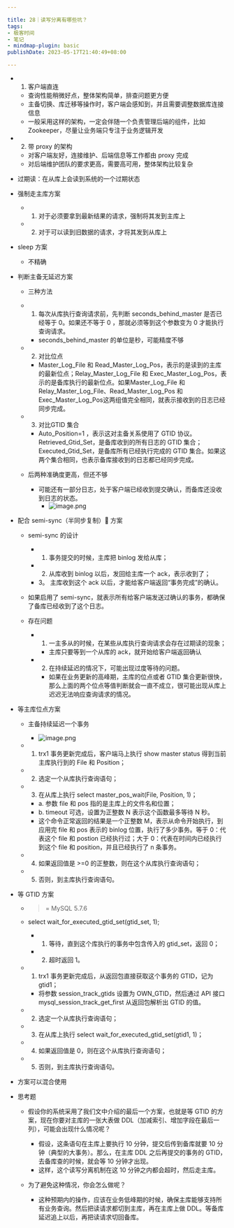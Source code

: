 ```yaml
---

title: 28｜读写分离有哪些坑？
tags:
- 极客时间
- 笔记
- mindmap-plugin: basic
publishDate: 2023-05-17T21:40:49+08:00

---
```


- 1. 客户端直连

  - 查询性能稍微好点，整体架构简单，排查问题更方便
  - 主备切换、库迁移等操作时，客户端会感知到，并且需要调整数据库连接信息
  - 一般采用这样的架构，一定会伴随一个负责管理后端的组件，比如 Zookeeper，尽量让业务端只专注于业务逻辑开发

- 2. 带 proxy 的架构

  - 对客户端友好，连接维护、后端信息等工作都由 proxy 完成
  - 对后端维护团队的要求更高，需要高可用，整体架构比较复杂

- 过期读：在从库上会读到系统的一个过期状态
- 强制走主库方案

  - 1. 对于必须要拿到最新结果的请求，强制将其发到主库上
  - 2. 对于可以读到旧数据的请求，才将其发到从库上

- sleep 方案

  - 不精确

- 判断主备无延迟方案

  - 三种方法
  - 1. 每次从库执行查询请求前，先判断 seconds_behind_master 是否已经等于 0。如果还不等于 0 ，那就必须等到这个参数变为 0 才能执行查询请求。

    - seconds_behind_master 的单位是秒，可能精度不够

  - 2. 对比位点

    - Master_Log_File 和 Read_Master_Log_Pos，表示的是读到的主库的最新位点；Relay_Master_Log_File 和 Exec_Master_Log_Pos，表示的是备库执行的最新位点。如果Master_Log_File 和 Relay_Master_Log_File、Read_Master_Log_Pos 和 Exec_Master_Log_Pos这两组值完全相同，就表示接收到的日志已经同步完成。

  - 3. 对比GTID 集合

    - Auto_Position=1 ，表示这对主备关系使用了 GTID 协议。Retrieved_Gtid_Set，是备库收到的所有日志的 GTID 集合；Executed_Gtid_Set，是备库所有已经执行完成的 GTID 集合。如果这两个集合相同，也表示备库接收到的日志都已经同步完成。

  - 后两种准确度更高，但还不够

    - 可能还有一部分日志，处于客户端已经收到提交确认，而备库还没收到日志的状态。
      - ![image.png](https://cdn.jsdelivr.net/gh/11ze/static/images/mysql45-28-1.png)


- 配合 semi-sync（半同步复制） 方案

  - semi-sync 的设计

    - 1. 事务提交的时候，主库把 binlog 发给从库；
    - 2. 从库收到 binlog 以后，发回给主库一个 ack，表示收到了；
    - 3。 主库收到这个 ack 以后，才能给客户端返回“事务完成”的确认。

  - 如果启用了 semi-sync，就表示所有给客户端发送过确认的事务，都确保了备库已经收到了这个日志。
  - 存在问题

    - 1. 一主多从的时候，在某些从库执行查询请求会存在过期读的现象；

      - 主库只要等到一个从库的 ack，就开始给客户端返回确认

    - 2. 在持续延迟的情况下，可能出现过度等待的问题。

      - 如果在业务更新的高峰期，主库的位点或者 GTID 集合更新很快，那么上面的两个位点等值判断就会一直不成立，很可能出现从库上迟迟无法响应查询请求的情况。

- 等主库位点方案

  - 主备持续延迟一个事务
    - ![image.png](https://cdn.jsdelivr.net/gh/11ze/static/images/mysql45-28-2.png)

  - 1. trx1 事务更新完成后，客户端马上执行 show master status 得到当前主库执行到的 File 和 Position；
  - 2. 选定一个从库执行查询语句；
  - 3. 在从库上执行 select master_pos_wait(File, Position, 1)；

    - a. 参数 file 和 pos 指的是主库上的文件名和位置；
    - b. timeout 可选，设置为正整数 N 表示这个函数最多等待 N 秒。
    - 这个命令正常返回的结果是一个正整数 M，表示从命令开始执行，到应用完 file 和 pos 表示的 binlog 位置，执行了多少事务。等于 0：代表这个 file 和 postion 已经执行过；大于 0：代表在时间内已经执行到这个 file 和 position，并且已经执行了 n 条事务。

  - 4. 如果返回值是 >=0 的正整数，则在这个从库执行查询语句；
  - 5. 否则，到主库执行查询语句。

- 等 GTID 方案

  - >= MySQL 5.7.6

  - select wait_for_executed_gtid_set(gtid_set, 1);

    - 1. 等待，直到这个库执行的事务中包含传入的 gtid_set，返回 0；
    - 2. 超时返回 1。

  - 1. trx1 事务更新完成后，从返回包直接获取这个事务的 GTID，记为 gtid1；

    - 将参数 session_track_gtids 设置为 OWN_GTID，然后通过 API 接口 mysql_session_track_get_first 从返回包解析出 GTID 的值。

  - 2. 选定一个从库执行查询语句；
  - 3. 在从库上执行 select wait_for_executed_gtid_set(gtid1, 1)；
  - 4. 如果返回值是 0，则在这个从库执行查询语句；
  - 5. 否则，到主库执行查询语句。

- 方案可以混合使用
- 思考题

  - 假设你的系统采用了我们文中介绍的最后一个方案，也就是等 GTID 的方案，现在你要对主库的一张大表做 DDL（加减索引、增加字段在最后一列），可能会出现什么情况呢？

    - 假设，这条语句在主库上要执行 10 分钟，提交后传到备库就要 10 分钟（典型的大事务）。那么，在主库 DDL 之后再提交的事务的 GTID，去备库查的时候，就会等 10 分钟才出现。
    - 这样，这个读写分离机制在这 10 分钟之内都会超时，然后走主库。

  - 为了避免这种情况，你会怎么做呢？

    - 这种预期内的操作，应该在业务低峰期的时候，确保主库能够支持所有业务查询。然后把读请求都切到主库，再在主库上做 DDL。等备库延迟追上以后，再把读请求切回备库。

